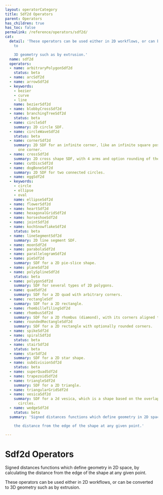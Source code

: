 ```yaml
---
layout: operatorCategory
title: Sdf2d Operators
parent: Operators
has_children: true
has_toc: false
permalink: /reference/operators/sdf2d/
cat:
  detail: 'These operators can be used either in 2D workflows, or can be converted
    to

    3D geometry such as by extrusion.'
  name: sdf2d
  operators:
  - name: arbitraryPolygonSdf2d
    status: beta
  - name: arcSdf2d
  - name: arrowSdf2d
  - keywords:
    - bezier
    - curve
    - line
    name: bezierSdf2d
  - name: blobbyCrossSdf2d
  - name: branchingTreeSdf2d
    status: beta
  - name: circleSdf
    summary: 2D circle SDF.
  - name: circleWaveSdf2d
    status: beta
  - name: cornerSdf2d
    summary: 2D SDF for an infinite corner, like an infinite square positioned by
      one corner.
  - name: crossSdf2d
    summary: 2D cross shape SDF, with 4 arms and option rounding of the intersections.
  - name: cutDiscSdf2d
  - name: dogBoneSdf2d
    summary: 2D SDF for two connected circles.
  - name: eggSdf2d
  - keywords:
    - circle
    - ellipse
    - oval
    name: ellipseSdf2d
  - name: flowerSdf2d
  - name: heartSdf2d
  - name: hexagonalGridSdf2d
  - name: horseshoeSdf2d
  - name: jointSdf2d
  - name: kochSnowflakeSdf2d
    status: beta
  - name: lineSegmentSdf2d
    summary: 2D line segment SDF.
  - name: moonSdf2d
  - name: parabolaSdf2d
  - name: parallelogramSdf2d
  - name: pieSdf2d
    summary: SDF for a 2D pie-slice shape.
  - name: planeSdf2d
  - name: polySplineSdf2d
    status: beta
  - name: polygonSdf2d
    summary: SDF for several types of 2D polygons.
  - name: quadSdf2d
    summary: SDF for a 2D quad with arbitrary corners.
  - name: rectangleSdf
    summary: SDF for a 2D rectangle.
  - name: rhombilleTilingSdf2d
  - name: rhombusSdf2d
    summary: SDF for a 2D rhombus (diamond), with its corners aligned to the axes.
  - name: roundedRectangleSdf2d
    summary: SDF for a 2D rectangle with optionally rounded corners.
  - name: spikeSdf2d
  - name: spiralSdf2d
    status: beta
  - name: stairSdf2d
    status: beta
  - name: starSdf2d
    summary: SDF for a 2D star shape.
  - name: subdivisionSdf2d
    status: beta
  - name: superQuadSdf2d
  - name: trapezoidSdf2d
  - name: triangleSdf2d
    summary: SDF for a 2D triangle.
  - name: triangularGridSdf2d
  - name: vesicaSdf2d
    summary: SDF for a 2d vesica, which is a shape based on the overlap between two
      circles.
  - name: wedgeSdf2d
    status: beta
  summary: 'Signed distances functions which define geometry in 2D space, by calculating

    the distance from the edge of the shape at any given point.'

---
```


# Sdf2d Operators

Signed distances functions which define geometry in 2D space, by calculating
the distance from the edge of the shape at any given point.

These operators can be used either in 2D workflows, or can be converted to
3D geometry such as by extrusion.
